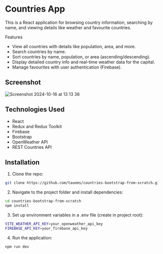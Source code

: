 # Countries App

This is a React application for browsing country information, searching by name, and viewing details like weather and favourite countries.

Features

- View all countries with details like population, area, and more.
- Search countries by name.
- Sort countries by name, population, or area (ascending/descending).
- Display detailed country info and real-time weather data for the capital.
- Manage favourites with user authentication (Firebase).

## Screenshot

![Screenshot 2024-10-16 at 13 13 36](https://github.com/user-attachments/assets/0bf4cdc4-5c28-4a77-b69b-15247d17a3bc)

## Technologies Used

- React
- Redux and Redux Toolkit​​​​​​
- Firebase
- Bootstrap
- OpenWeather API
- REST Countries API

## Installation

1. Clone the repo:

```bash
git clone https://github.com/tauoms/countries-bootstrap-from-scratch.git
```

2. Navigate to the project folder and install dependencies:

```bash
cd countries-bootstrap-from-scratch
npm install
```

3. Set up environment variables in a .env file (create in project root):

```bash
VITE_WEATHER_API_KEY=your_openweather_api_key
FIREBASE_API_KEY=your_firebase_api_key
```

4. Run the application:

```bash
npm run dev
```
